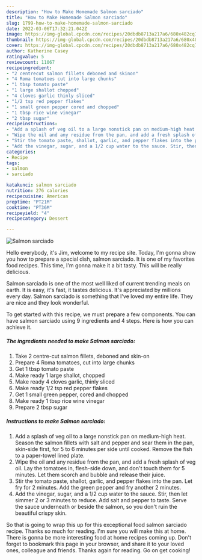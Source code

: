 ```yaml
---
description: "How to Make Homemade Salmon sarciado"
title: "How to Make Homemade Salmon sarciado"
slug: 1799-how-to-make-homemade-salmon-sarciado
date: 2022-03-06T17:32:21.042Z
image: https://img-global.cpcdn.com/recipes/20dbdb8713a217a6/680x482cq70/salmon-sarciado-recipe-main-photo.jpg
thumbnail: https://img-global.cpcdn.com/recipes/20dbdb8713a217a6/680x482cq70/salmon-sarciado-recipe-main-photo.jpg
cover: https://img-global.cpcdn.com/recipes/20dbdb8713a217a6/680x482cq70/salmon-sarciado-recipe-main-photo.jpg
author: Katherine Casey
ratingvalue: 5
reviewcount: 11067
recipeingredient:
- "2 centrecut salmon fillets deboned and skinon"
- "4 Roma tomatoes cut into large chunks"
- "1 tbsp tomato paste"
- "1 large shallot chopped"
- "4 cloves garlic thinly sliced"
- "1/2 tsp red pepper flakes"
- "1 small green pepper cored and chopped"
- "1 tbsp rice wine vinegar"
- "2 tbsp sugar"
recipeinstructions:
- "Add a splash of veg oil to a large nonstick pan on medium-high heat. Season the salmon fillets with salt and pepper and sear them in the pan, skin-side first, for 5 to 6 minutes per side until cooked. Remove the fish to a paper-towel lined plate."
- "Wipe the oil and any residue from the pan, and add a fresh splash of veg oil. Lay the tomatoes in, flesh-side down, and don&#39;t touch them for 5 minutes. Let them scorch and bubble and release their juice."
- "Stir the tomato paste, shallot, garlic, and pepper flakes into the pan. Let fry for 2 minutes. Add the green pepper and fry another 2 minutes."
- "Add the vinegar, sugar, and a 1/2 cup water to the sauce. Stir, then let simmer 2 or 3 minutes to reduce. Add salt and pepper to taste. Serve the sauce underneath or beside the salmon, so you don&#39;t ruin the beautiful crispy skin."
categories:
- Recipe
tags:
- salmon
- sarciado

katakunci: salmon sarciado 
nutrition: 276 calories
recipecuisine: American
preptime: "PT21M"
cooktime: "PT36M"
recipeyield: "4"
recipecategory: Dessert

---
```



![Salmon sarciado](https://img-global.cpcdn.com/recipes/20dbdb8713a217a6/680x482cq70/salmon-sarciado-recipe-main-photo.jpg)

Hello everybody, it's Jim, welcome to my recipe site. Today, I'm gonna show you how to prepare a special dish, salmon sarciado. It is one of my favorites food recipes. This time, I'm gonna make it a bit tasty. This will be really delicious.

Salmon sarciado is one of the most well liked of current trending meals on earth. It is easy, it's fast, it tastes delicious. It's appreciated by millions every day. Salmon sarciado is something that I've loved my entire life. They are nice and they look wonderful.




To get started with this recipe, we must prepare a few components. You can have salmon sarciado using 9 ingredients and 4 steps. Here is how you can achieve it.

<!--inarticleads1-->

##### The ingredients needed to make Salmon sarciado:

1. Take 2 centre-cut salmon fillets, deboned and skin-on
1. Prepare 4 Roma tomatoes, cut into large chunks
1. Get 1 tbsp tomato paste
1. Make ready 1 large shallot, chopped
1. Make ready 4 cloves garlic, thinly sliced
1. Make ready 1/2 tsp red pepper flakes
1. Get 1 small green pepper, cored and chopped
1. Make ready 1 tbsp rice wine vinegar
1. Prepare 2 tbsp sugar




<!--inarticleads2-->

##### Instructions to make Salmon sarciado:

1. Add a splash of veg oil to a large nonstick pan on medium-high heat. Season the salmon fillets with salt and pepper and sear them in the pan, skin-side first, for 5 to 6 minutes per side until cooked. Remove the fish to a paper-towel lined plate.
1. Wipe the oil and any residue from the pan, and add a fresh splash of veg oil. Lay the tomatoes in, flesh-side down, and don&#39;t touch them for 5 minutes. Let them scorch and bubble and release their juice.
1. Stir the tomato paste, shallot, garlic, and pepper flakes into the pan. Let fry for 2 minutes. Add the green pepper and fry another 2 minutes.
1. Add the vinegar, sugar, and a 1/2 cup water to the sauce. Stir, then let simmer 2 or 3 minutes to reduce. Add salt and pepper to taste. Serve the sauce underneath or beside the salmon, so you don&#39;t ruin the beautiful crispy skin.




So that is going to wrap this up for this exceptional food salmon sarciado recipe. Thanks so much for reading. I'm sure you will make this at home. There is gonna be more interesting food at home recipes coming up. Don't forget to bookmark this page in your browser, and share it to your loved ones, colleague and friends. Thanks again for reading. Go on get cooking!
